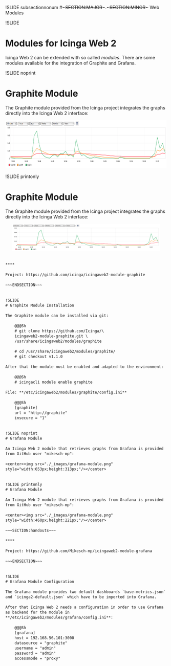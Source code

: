 !SLIDE subsectionnonum
#~~~SECTION:MAJOR~~~.~~~SECTION:MINOR~~~ Web Modules


!SLIDE
# Modules for Icinga Web 2

Icinga Web 2 can be extended with so called *modules*. There are some modules available for the integration of Graphite and Grafana.


!SLIDE noprint
# Graphite Module

The Graphite module provided from the Icinga project integrates the graphs directly into the Icinga Web 2 interface:

<center><img src="./_images/graphite-module.png" style="width:800px;height:150px;"/></center>


!SLIDE printonly
# Graphite Module

The Graphite module provided from the Icinga project integrates the graphs directly into the Icinga Web 2 interface:

<center><img src="./_images/graphite-module.png" style="width:460px;height:85px;"/></center>

~~~SECTION:handouts~~~

****

Project: https://github.com/icinga/icingaweb2-module-graphite

~~~ENDSECTION~~~


!SLIDE
# Graphite Module Installation

The Graphite module can be installed via git:

    @@@Sh
    # git clone https://github.com/Icinga/\
    icingaweb2-module-graphite.git \
    /usr/share/icingaweb2/modules/graphite

    # cd /usr/share/icingaweb2/modules/graphite/
    # git checkout v1.1.0

After that the module must be enabled and adapted to the environment:

    @@@Sh
    # icingacli module enable graphite

File: **/etc/icingaweb2/modules/graphite/config.ini**

    @@@Sh
    [graphite]
    url = "http://graphite"
    insecure = "1"


!SLIDE noprint
# Grafana Module

An Icinga Web 2 module that retrieves graphs from Grafana is provided from GitHub user "mikesch-mp":

<center><img src="./_images/grafana-module.png" style="width:653px;height:313px;"/></center>


!SLIDE printonly
# Grafana Module

An Icinga Web 2 module that retrieves graphs from Grafana is provided from GitHub user "mikesch-mp":

<center><img src="./_images/grafana-module.png" style="width:460px;height:221px;"/></center>

~~~SECTION:handouts~~~

****

Project: https://github.com/Mikesch-mp/icingaweb2-module-grafana

~~~ENDSECTION~~~


!SLIDE
# Grafana Module Configuration

The Grafana module provides two default dashboards `base-metrics.json` and `icinga2-default.json` which have to be imported into Grafana.

After that Icinga Web 2 needs a configuration in order to use Grafana as backend for the module in **/etc/icingaweb2/modules/grafana/config.ini**:

    @@@Sh
    [grafana]
    host = 192.168.56.101:3000
    datasource = "graphite"
    username = "admin"
    password = "admin"
    accessmode = "proxy"
